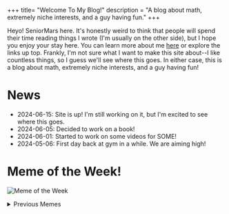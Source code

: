 +++
title= "Welcome To My Blog!"
description = "A blog about math, extremely niche interests, and a guy having fun."
+++

Heyo! SeniorMars here. It's honestly weird to think that people will spend their time reading things I wrote (I'm usually on the other side), but I hope you enjoy your stay here. You can learn more about me [here](/about) or explore the links up top. Frankly, I'm not sure what I want to make this site about--I like countless things, so I guess we'll see where this goes. In either case, this is a blog about math, extremely niche interests, and a guy having fun!


# News

- <time>2024-06-15</time>: Site is up! I'm still working on it, but I'm excited to see where this goes.
- <time>2024-06-05</time>: Decided to work on a book!
- <time>2024-06-01</time>: Started to work on some videos for SOME!
- <time>2024-05-06</time>: First day back at gym in a while. We are aiming high!

# Meme of the Week!

![Meme of the Week](https://i.redd.it/8o9ag3tgxk9d1.jpeg)

<details>
<summary>Previous Memes</summary>
<p>
<ul>
    <li>
        Week of 06-[23-29]:<br>
        <img src="https://i.redd.it/kcwdh5q3qy7d1.jpeg" alt="Meme of the Week">
    </li>
    <li>
        Week of 06-[16-22]:<br>
        <img src="https://preview.redd.it/7oxqtby67c5d1.jpeg?auto=webp&amp;s=823b14d3440286b409cc3d34e7495aed20ecee63" alt="Meme of the Week">
    </li>
</ul>
</p>
</details>
